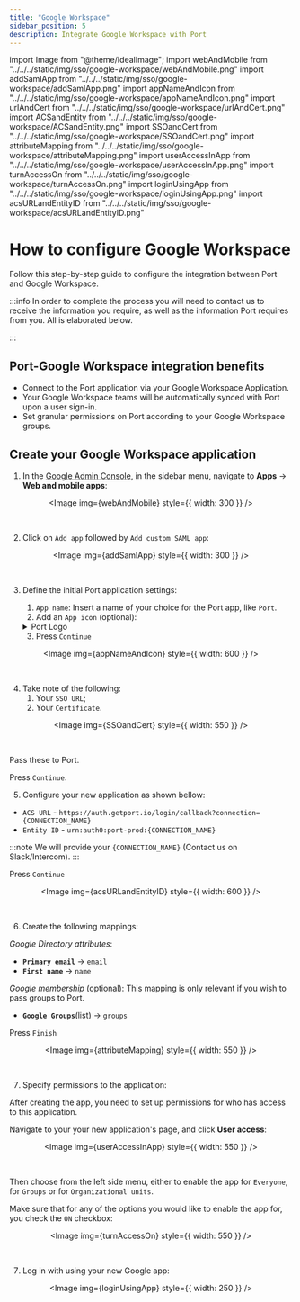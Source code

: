 ```yaml
---
title: "Google Workspace"
sidebar_position: 5
description: Integrate Google Workspace with Port
---
```


import Image from "@theme/IdealImage";
import webAndMobile from "../../../static/img/sso/google-workspace/webAndMobile.png"
import addSamlApp from "../../../static/img/sso/google-workspace/addSamlApp.png"
import appNameAndIcon from "../../../static/img/sso/google-workspace/appNameAndIcon.png"
import urlAndCert from "../../../static/img/sso/google-workspace/urlAndCert.png"
import ACSandEntity from "../../../static/img/sso/google-workspace/ACSandEntity.png"
import SSOandCert from "../../../static/img/sso/google-workspace/SSOandCert.png"
import attributeMapping from "../../../static/img/sso/google-workspace/attributeMapping.png"
import userAccessInApp from "../../../static/img/sso/google-workspace/userAccessInApp.png"
import turnAccessOn from "../../../static/img/sso/google-workspace/turnAccessOn.png"
import loginUsingApp from "../../../static/img/sso/google-workspace/loginUsingApp.png"
import acsURLandEntityID from "../../../static/img/sso/google-workspace/acsURLandEntityID.png"

# How to configure Google Workspace

Follow this step-by-step guide to configure the integration between Port and Google Workspace.

:::info
In order to complete the process you will need to contact us to receive the information you require, as well as the information Port requires from you. All is elaborated below.

:::

## Port-Google Workspace integration benefits

- Connect to the Port application via your Google Workspace Application.
- Your Google Workspace teams will be automatically synced with Port upon a user sign-in.
- Set granular permissions on Port according to your Google Workspace groups.

## Create your Google Workspace application

1. In the [Google Admin Console](https://admin.google.com/), in the sidebar menu, navigate to **Apps** -> **Web and mobile apps**:

<center>

<Image img={webAndMobile} style={{ width: 300 }} />

</center>

<br/>

2. Click on `Add app` followed by `Add custom SAML app`:

<center>

<Image img={addSamlApp} style={{ width: 300 }} />

</center>

<br/>

3. Define the initial Port application settings:

   1. `App name`: Insert a name of your choice for the Port app, like `Port`.
   2. Add an `App icon` (optional):

   <details>
   <summary>Port Logo</summary>

   ![Port's logo](../../../static/img/sso/general-assets/PortIcon.png)

   </details>

   3. Press `Continue`

<center>

<Image img={appNameAndIcon} style={{ width: 600 }} />

</center>

<br/>

4. Take note of the following:
   1. Your `SSO URL`;
   2. Your `Certificate`.

<center>

<Image img={SSOandCert} style={{ width: 550 }} />

</center>

<br/>

Pass these to Port. <br/>

Press `Continue`.

5. Configure your new application as shown bellow:

- `ACS URL` - `https://auth.getport.io/login/callback?connection={CONNECTION_NAME}`
- `Entity ID` - `urn:auth0:port-prod:{CONNECTION_NAME}`

:::note
We will provide your `{CONNECTION_NAME}` (Contact us on Slack/Intercom).
:::

Press `Continue`

<center>

<Image img={acsURLandEntityID} style={{ width: 600 }} />

</center>

<br/>

6. Create the following mappings:

_Google Directory attributes_:

- **`Primary email`** -> `email`
- **`First name`** -> `name`

_Google membership_ (optional): This mapping is only relevant if you wish to pass groups to Port.

- **`Google Groups`**(list) -> `groups`

Press `Finish`

<center>

<Image img={attributeMapping} style={{ width: 550 }} />

</center>

<br/>

7. Specify permissions to the application:

After creating the app, you need to set up permissions for who has access to this application.

Navigate to your your new application's page, and click **User access**:

<center>

<Image img={userAccessInApp} style={{ width: 550 }} />

</center>

<br/>

Then choose from the left side menu, either to enable the app for `Everyone`, for `Groups` or for `Organizational units`.

Make sure that for any of the options you would like to enable the app for, you check the `ON` checkbox:

<center>

<Image img={turnAccessOn} style={{ width: 550 }} />

</center>

<br/>

7. Log in with using your new Google app:

<center>

<Image img={loginUsingApp} style={{ width: 250 }} />

</center>
